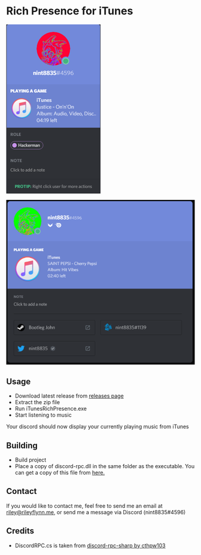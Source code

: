 # Rich Presence for iTunes

![Example](example.png)

![Profile Example](example_profile.png)

## Usage
* Download latest release from [releases page](https://github.com/nint8835/iTunesRichPresence/releases)
* Extract the zip file
* Run iTunesRichPresence.exe
* Start listening to music

Your discord should now display your currently playing music from iTunes

## Building
* Build project
* Place a copy of discord-rpc.dll in the same folder as the executable. You can get a copy of this file from [here.](https://github.com/discordapp/discord-rpc/releases)


## Contact
If you would like to contact me, feel free to send me an email at riley@rileyflynn.me, or send me a message via Discord (nint8835#4596)


## Credits
* DiscordRPC.cs is taken from [discord-rpc-sharp by cthpw103](https://github.com/cthpw103/discord-rpc-sharp)
